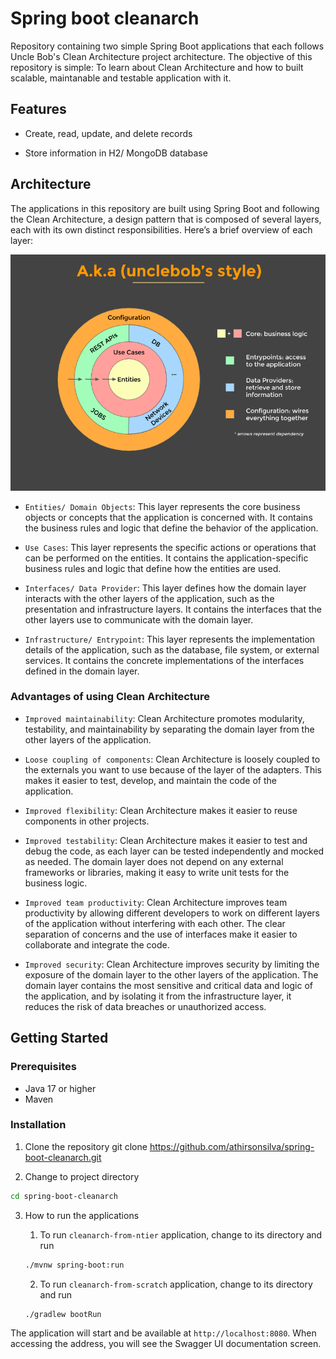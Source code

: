 # Spring boot cleanarch

Repository containing two simple Spring Boot applications that each follows Uncle Bob's Clean Architecture project architecture. The objective of this repository is simple: To learn about Clean Architecture and how to built scalable, maintanable and testable application with it.

## Features

- Create, read, update, and delete records
  
- Store information in H2/ MongoDB database

## Architecture

The applications in this repository are built using Spring Boot and following the Clean Architecture, a design pattern that is composed of several layers, each with its own distinct responsibilities. Here’s a brief overview of each layer:

![Uncle Bob's Clean Architecture in an image](docs/cleanarch.png)

- `Entities/ Domain Objects`: This layer represents the core business objects or concepts that the application is concerned with. It contains the business rules and logic that define the behavior of the application.

- `Use Cases`: This layer represents the specific actions or operations that can be performed on the entities. It contains the application-specific business rules and logic that define how the entities are used.

- `Interfaces/ Data Provider`: This layer defines how the domain layer interacts with the other layers of the application, such as the presentation and infrastructure layers. It contains the interfaces that the other layers use to communicate with the domain layer.

- `Infrastructure/ Entrypoint`: This layer represents the implementation details of the application, such as the database, file system, or external services. It contains the concrete implementations of the interfaces defined in the domain layer.

### Advantages of using Clean Architecture

- `Improved maintainability`: Clean Architecture promotes modularity, testability, and maintainability by separating the domain layer from the other layers of the application.

- `Loose coupling of components`: Clean Architecture is loosely coupled to the externals you want to use because of the layer of the adapters. This makes it easier to test, develop, and maintain the code of the application.

- `Improved flexibility`: Clean Architecture makes it easier to reuse components in other projects.

- `Improved testability`: Clean Architecture makes it easier to test and debug the code, as each layer can be tested independently and mocked as needed. The domain layer does not depend on any external frameworks or libraries, making it easy to write unit tests for the business logic.
  
- `Improved team productivity`: Clean Architecture improves team productivity by allowing different developers to work on different layers of the application without interfering with each other. The clear separation of concerns and the use of interfaces make it easier to collaborate and integrate the code.
  
- `Improved security`: Clean Architecture improves security by limiting the exposure of the domain layer to the other layers of the application. The domain layer contains the most sensitive and critical data and logic of the application, and by isolating it from the infrastructure layer, it reduces the risk of data breaches or unauthorized access.

## Getting Started

### Prerequisites

- Java 17 or higher
- Maven

### Installation

1. Clone the repository
git clone https://github.com/athirsonsilva/spring-boot-cleanarch.git


2. Change to project directory

```bash
cd spring-boot-cleanarch
```

3. How to run the applications

   1. To run `cleanarch-from-ntier` application, change to its directory and run
     
   ```bash
   ./mvnw spring-boot:run
   ```

   2. To run `cleanarch-from-scratch` application, change to its directory and run
     
   ```bash
   ./gradlew bootRun
   ```

The application will start and be available at `http://localhost:8080`. When accessing the address, you will see the Swagger UI documentation screen.
